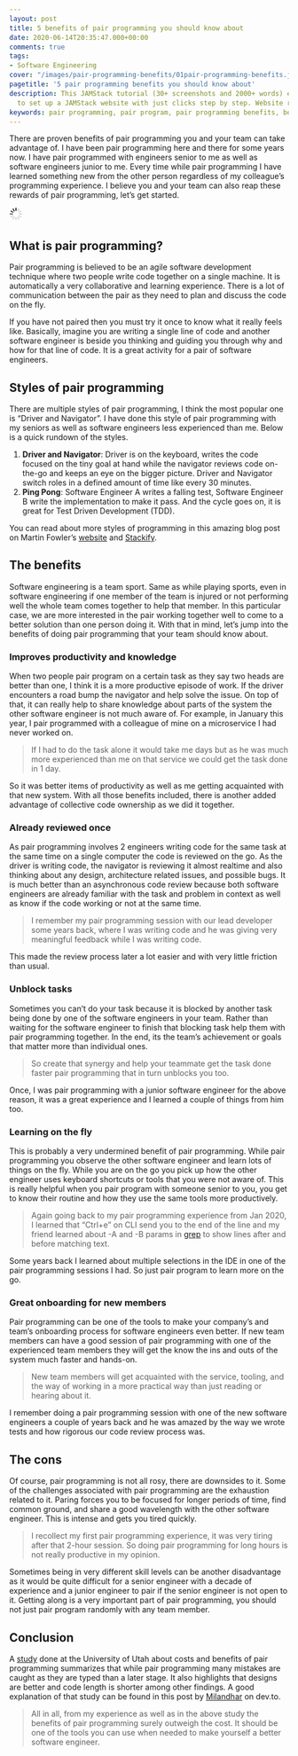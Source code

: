 ```yaml
---
layout: post
title: 5 benefits of pair programming you should know about
date: 2020-06-14T20:35:47.000+00:00
comments: true
tags:
- Software Engineering
cover: "/images/pair-programming-benefits/01pair-programming-benefits.jpg"
pagetitle: '5 pair programming benefits you should know about'
description: This JAMStack tutorial (30+ screenshots and 2000+ words) explains how
  to set up a JAMStack website with just clicks step by step. Website runs for $0.
keywords: pair programming, pair program, pair programming benefits, benefits of pair programming, pair programming advantages, advantages of pair programming
---
```

There are proven benefits of pair programming you and your team can take advantage of. I have been pair programming here and there for some years now. I have pair programmed with engineers senior to me as well as software engineers junior to me. Every time while pair programming I have learned something new from the other person regardless of my colleague’s programming experience. I believe you and your team can also reap these rewards of pair programming, let’s get started.

<img class="center" src="/images/generic/loading.gif" data-echo="/images/pair-programming-benefits/01pair-programming-benefits.jpg" title="Pair programming in action" alt="Pair programming in action">

<!-- more -->

## What is pair programming?

Pair programming is believed to be an agile software development technique where two people write code together on a single machine. It is automatically a very collaborative and learning experience. There is a lot of communication between the pair as they need to plan and discuss the code on the fly.

If you have not paired then you must try it once to know what it really feels like. Basically, imagine you are writing a single line of code and another software engineer is beside you thinking and guiding you through why and how for that line of code. It is a great activity for a pair of software engineers.

## Styles of pair programming

There are multiple styles of pair programming, I think the most popular one is “Driver and Navigator”. I have done this style of pair programming with my seniors as well as software engineers less experienced than me. Below is a quick rundown of the styles.

1. **Driver and Navigator**: Driver is on the keyboard, writes the code focused on the tiny goal at hand while the navigator reviews code on-the-go and keeps an eye on the bigger picture. Driver and Navigator switch roles in a defined amount of time like every 30 minutes.
1. **Ping Pong**: Software Engineer A writes a falling test, Software Engineer B write the implementation to make it pass. And the cycle goes on, it is great for Test Driven Development (TDD).

You can read about more styles of programming in this amazing blog post on Martin Fowler’s [website](https://martinfowler.com/articles/on-pair-programming.html) and [Stackify](https://stackify.com/pair-programming-styles/).

## The benefits

Software engineering is a team sport. Same as while playing sports, even in software engineering if one member of the team is injured or not performing well the whole team comes together to help that member. In this particular case, we are more interested in the pair working together well to come to a better solution than one person doing it. With that in mind, let’s jump into the benefits of doing pair programming that your team should know about.

### Improves productivity and knowledge

When two people pair program on a certain task as they say two heads are better than one, I think it is a more productive episode of work. If the driver encounters a road bump the navigator and help solve the issue. On top of that, it can really help to share knowledge about parts of the system the other software engineer is not much aware of. For example, in January this year, I pair programmed with a colleague of mine on a microservice I had never worked on. 

> If I had to do the task alone it would take me days but as he was much more experienced than me on that service we could get the task done in 1 day. 

So it was better items of productivity as well as me getting acquainted with that new system. With all those benefits included, there is another added advantage of collective code ownership as we did it together.

### Already reviewed once

As pair programming involves 2 engineers writing code for the same task at the same time on a single computer the code is reviewed on the go. As the driver is writing code, the navigator is reviewing it almost realtime and also thinking about any design, architecture related issues, and possible bugs. It is much better than an asynchronous code review because both software engineers are already familiar with the task and problem in context as well as know if the code working or not at the same time.

> I remember my pair programming session with our lead developer some years back, where I was writing code and he was giving very meaningful feedback while I was writing code. 

This made the review process later a lot easier and with very little friction than usual.

### Unblock tasks

Sometimes you can’t do your task because it is blocked by another task being done by one of the software engineers in your team. Rather than waiting for the software engineer to finish that blocking task help them with pair programming together. In the end, its the team’s achievement or goals that matter more than individual ones. 

> So create that synergy and help your teammate get the task done faster pair programming that in turn unblocks you too.

Once, I was pair programming with a junior software engineer for the above reason, it was a great experience and I learned a couple of things from him too.

### Learning on the fly

This is probably a very undermined benefit of pair programming. While pair programming you observe the other software engineer and learn lots of things on the fly. While you are on the go you pick up how the other engineer uses keyboard shortcuts or tools that you were not aware of. This is really helpful when you pair program with someone senior to you, you get to know their routine and how they use the same tools more productively.

> Again going back to my pair programming experience from Jan 2020, I learned that “Ctrl+e”  on CLI send you to the end of the line and my friend learned about -A and -B params in [grep](http://linuxcommand.org/lc3_man_pages/grep1.html) to show lines after and before matching text. 

Some years back I learned about multiple selections in the IDE in one of the pair programming sessions I had. So just pair program to learn more on the go.

### Great onboarding for new members

Pair programming can be one of the tools to make your company’s and team’s onboarding process for software engineers even better. If new team members can have a good session of pair programming with one of the experienced team members they will get the know the ins and outs of the system much faster and hands-on. 

> New team members will get acquainted with the service, tooling, and the way of working in a more practical way than just reading or hearing about it.

I remember doing a pair programming session with one of the new software engineers a couple of years back and he was amazed by the way we wrote tests and how rigorous our code review process was.

## The cons

Of course, pair programming is not all rosy, there are downsides to it. Some of the challenges associated with pair programming are the exhaustion related to it. Paring forces you to be focused for longer periods of time, find common ground, and share a good wavelength with the other software engineer. This is intense and gets you tired quickly.

> I recollect my first pair programming experience, it was very tiring after that 2-hour session. So doing pair programming for long hours is not really productive in my opinion.

Sometimes being in very different skill levels can be another disadvantage as it would be quite difficult for a senior engineer with a decade of experience and a junior engineer to pair if the senior engineer is not open to it. Getting along is a very important part of pair programming, you should not just pair program randomly with any team member.

## Conclusion

A [study](https://collaboration.csc.ncsu.edu/laurie/Papers/XPSardinia.PDF) done at the University of Utah about costs and benefits of pair programming summarizes that while pair programming many mistakes are caught as they are typed than a later stage. It also highlights that designs are better and code length is shorter among other findings. A good explanation of that study can be found in this post by [Milandhar](https://dev.to/milandhar/the-benefits-of-pair-programming-470h) on dev.to.

> All in all, from my experience as well as in the above study the benefits of pair programming surely outweigh the cost. It should be one of the tools you can use when needed to make yourself a better software engineer.
